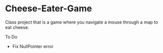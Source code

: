 # Cheese-Eater-Game

Class project that is a game where you navigate a mouse through a map to eat cheese. 

To Do
- Fix NullPointer error
